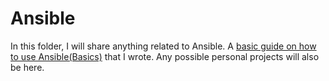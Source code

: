 # Ansible
In this folder, I will share anything related to Ansible. A [basic guide on how to use Ansible(Basics)](Basics) that I wrote. Any possible personal projects will also be here.